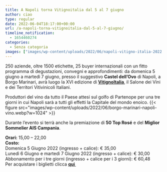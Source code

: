 ```yaml
---
title: A Napoli torna Vitignoitalia dal 5 al 7 giugno
author: ciao
type: regular
date: 2022-06-04T18:17:00+00:00
url: /a-napoli-torna-vitignoitalia-dal-5-al-7-giugno/
timeline_notification:
  - 1654460274
categories:
  - Senza categoria
images: ["images/wp-content/uploads/2022/06/napoli-vitigno-italia-2022.webp"]
---
```

250 aziende, oltre 1500 etichette, 25 buyer internazionali con un fitto programma di degustazioni, convegni e approfondimenti: da domenica 5 giugno a martedì 7 giugno, presso il suggestivo&nbsp;**Castel dell’Ovo**&nbsp;di Napoli, a Borgo Marinari, avrà luogo la XVI edizione di&nbsp;<a rel="noreferrer noopener" href="https://www.vitignoitalia.it/" target="_blank"><strong>VitignoItalia</strong></a>, il Salone dei Vini e dei Territori Vitivinicoli Italiani. 

Produttori del vino da tutto il Paese attesi sul golfo di Partenope per una tre giorni in cui Napoli sarà a tutti gli effetti la Capitale del mondo enoico. 
{{< figure src="images/wp-content/uploads/2022/06/borgo-marinari-napoli-vino.webp?w=1024" >}}
 

Durante l&#8217;evento si terrà anche la premiazione di **50 Top Rosé** e del **Miglior Sommelier AIS Campania**.

**Orari:** 15,00 – 22,00  
**Costo:**  
Domenica 5 Giugno 2022 (ingresso + calice): € 35,00  
Lunedì 6 Giugno e martedì 7 Giugno 2022 (ingresso + calice): € 30,00  
Abbonamento per i tre giorni (ingresso + calice per i 3 giorni): € 60,48  
Per acquistare i biglietti clicca <a rel="noreferrer noopener" href="https://www.azzurroservice.net/biglietti/vitignoitalia-2022/#.YpXYWWhBy3B" target="_blank"><strong>qui </strong></a>